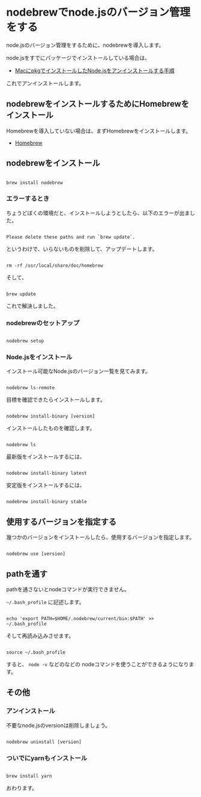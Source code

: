 # nodebrewでnode.jsのバージョン管理をする

node.jsのバージョン管理をするために、nodebrewを導入します。

node.jsをすでにパッケージでインストールしている場合は、

* [MacにpkgでインストールしたNode.jsをアンインストールする手順](http://qiita.com/yoshikoba/items/4906829faaaae8c73e56)

これでアンインストールします。





## nodebrewをインストールするためにHomebrewをインストール

Homebrewを導入していない場合は、まずHomebrewをインストールします。

* [Homebrew](https://brew.sh/)




##  nodebrewをインストール

```

brew install nodebrew

```

### エラーするとき

ちょうどぼくの環境だと、インストールしようとしたら、以下のエラーが出ました。

```

Please delete these paths and run `brew update`.

```

というわけで、いらないものを削除して、アップデートします。


```

rm -rf /usr/local/share/doc/homebrew

```

そして、

```

brew update

```

これで解決しました。



### nodebrewのセットアップ

```

nodebrew setup

```



### Node.jsをインストール

インストール可能なNode.jsのバージョン一覧を見てみます。

```

nodebrew ls-remote

```

目標を確認できたらインストールします。


```

nodebrew install-binary [version]

```

インストールしたものを確認します。

```

nodebrew ls

```


最新版をインストールするには、

```

nodebrew install-binary latest

```

安定版をインストールするには、

```

nodebrew install-binary stable

```





## 使用するバージョンを指定する

幾つかのバージョンをインストールしたら、使用するバージョンを指定します。

```

nodebrew use [version]

```




## pathを通す

pathを通さないとnodeコマンドが実行できません。

`~/.bash_profile` に記述します。

```

echo 'export PATH=$HOME/.nodebrew/current/bin:$PATH' >> ~/.bash_profile

```

そして再読み込みさせます。

```

source ~/.bash_profile

```

すると、 `node -v` などのなどの nodeコマンドを使うことができるようになります。




## その他

### アンインストール

不要なnode.jsのversionは削除しましょう。

```

nodebrew uninstall [version]

```


### ついでにyarnもインストール

```

brew install yarn

```




おわります。














